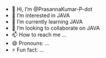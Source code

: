 - 👋 Hi, I’m @PrasannaKumar-P-dot
- 👀 I’m interested in JAVA
- 🌱 I’m currently learning JAVA
- 💞️ I’m looking to collaborate on JAVA
- 📫 How to reach me ...
- 😄 Pronouns: ...
- ⚡ Fun fact: ...

<!---
PrasannaKumar-P-dot/PrasannaKumar-P-dot is a ✨ special ✨ repository because its `README.md` (this file) appears on your GitHub profile.
You can click the Preview link to take a look at your changes.
--->
